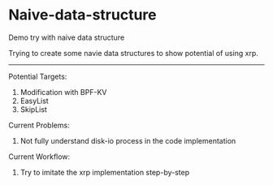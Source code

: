 # Naive-data-structure

Demo try with naive data structure

Trying to create some navie data structures to show potential of using xrp.

----

Potential Targets:

1. Modification with BPF-KV
2. EasyList
3. SkipList

Current Problems:

1. Not fully understand disk-io process in the code implementation

Current Workflow:

1. Try to imitate the xrp implementation step-by-step
